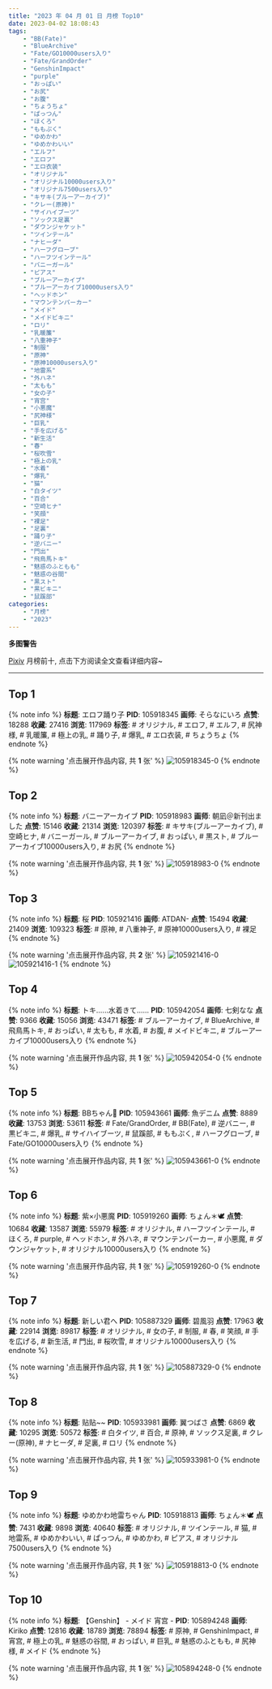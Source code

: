 ```yaml
---
title: "2023 年 04 月 01 日 月榜 Top10"
date: 2023-04-02 18:08:43
tags:
    - "BB(Fate)"
    - "BlueArchive"
    - "Fate/GO10000users入り"
    - "Fate/GrandOrder"
    - "GenshinImpact"
    - "purple"
    - "おっぱい"
    - "お尻"
    - "お腹"
    - "ちょうちょ"
    - "ぱっつん"
    - "ほくろ"
    - "ももぷく"
    - "ゆめかわ"
    - "ゆめかわいい"
    - "エルフ"
    - "エロフ"
    - "エロ衣装"
    - "オリジナル"
    - "オリジナル10000users入り"
    - "オリジナル7500users入り"
    - "キサキ(ブルーアーカイブ)"
    - "クレー(原神)"
    - "サイハイブーツ"
    - "ソックス足裏"
    - "ダウンジャケット"
    - "ツインテール"
    - "ナヒーダ"
    - "ハーフグローブ"
    - "ハーフツインテール"
    - "バニーガール"
    - "ピアス"
    - "ブルーアーカイブ"
    - "ブルーアーカイブ10000users入り"
    - "ヘッドホン"
    - "マウンテンパーカー"
    - "メイド"
    - "メイドビキニ"
    - "ロリ"
    - "乳暖簾"
    - "八重神子"
    - "制服"
    - "原神"
    - "原神10000users入り"
    - "地雷系"
    - "外ハネ"
    - "太もも"
    - "女の子"
    - "宵宫"
    - "小悪魔"
    - "尻神様"
    - "巨乳"
    - "手を広げる"
    - "新生活"
    - "春"
    - "桜吹雪"
    - "極上の乳"
    - "水着"
    - "爆乳"
    - "猫"
    - "白タイツ"
    - "百合"
    - "空崎ヒナ"
    - "笑顔"
    - "裸足"
    - "足裏"
    - "踊り子"
    - "逆バニー"
    - "門出"
    - "飛鳥馬トキ"
    - "魅惑のふともも"
    - "魅惑の谷間"
    - "黒スト"
    - "黒ビキニ"
    - "鼠蹊部"
categories:
    - "月榜"
    - "2023"
---
```


<i class="fa fa-triangle-exclamation"></i>**多图警告**<i class="fa fa-triangle-exclamation"></i>

[Pixiv](https://www.pixiv.net/) 月榜前十, 点击下方阅读全文查看详细内容~

<!-- more -->

---

## Top 1

{% note info %}
**标题**: エロフ踊り子
**PID**: 105918345 **画师**: そらなにいろ
**点赞**: 18288 **收藏**: 27416 **浏览**: 117969
**标签**: # オリジナル, # エロフ, # エルフ, # 尻神様, # 乳暖簾, # 極上の乳, # 踊り子, # 爆乳, # エロ衣装, # ちょうちょ
{% endnote %}

{% note warning '点击展开作品内容, 共 **1** 张' %}
![105918345-0](https://i.pixiv.re/img-original/img/2023/03/05/00/00/59/105918345_p0.png)
{% endnote %}

## Top 2

{% note info %}
**标题**: バニーアーカイブ
**PID**: 105918983 **画师**: 朝凪＠新刊出ました
**点赞**: 15146 **收藏**: 21314 **浏览**: 120397
**标签**: # キサキ(ブルーアーカイブ), # 空崎ヒナ, # バニーガール, # ブルーアーカイブ, # おっぱい, # 黒スト, # ブルーアーカイブ10000users入り, # お尻
{% endnote %}

{% note warning '点击展开作品内容, 共 **1** 张' %}
![105918983-0](https://i.pixiv.re/img-original/img/2023/03/05/00/11/18/105918983_p0.jpg)
{% endnote %}

## Top 3

{% note info %}
**标题**: 桜
**PID**: 105921416 **画师**: ATDAN-
**点赞**: 15494 **收藏**: 21409 **浏览**: 109323
**标签**: # 原神, # 八重神子, # 原神10000users入り, # 裸足
{% endnote %}

{% note warning '点击展开作品内容, 共 **2** 张' %}
![105921416-0](https://i.pixiv.re/img-original/img/2023/03/08/16/51/59/105921416_p0.jpg)
![105921416-1](https://i.pixiv.re/img-original/img/2023/03/08/16/51/59/105921416_p1.jpg)
{% endnote %}

## Top 4

{% note info %}
**标题**: トキ......水着きて......
**PID**: 105942054 **画师**: 七剣なな
**点赞**: 9366 **收藏**: 15056 **浏览**: 43471
**标签**: # ブルーアーカイブ, # BlueArchive, # 飛鳥馬トキ, # おっぱい, # 太もも, # 水着, # お腹, # メイドビキニ, # ブルーアーカイブ10000users入り
{% endnote %}

{% note warning '点击展开作品内容, 共 **1** 张' %}
![105942054-0](https://i.pixiv.re/img-original/img/2023/03/05/19/25/59/105942054_p0.png)
{% endnote %}

## Top 5

{% note info %}
**标题**: BBちゃん🐰
**PID**: 105943661 **画师**: 魚デニム
**点赞**: 8889 **收藏**: 13753 **浏览**: 53611
**标签**: # Fate/GrandOrder, # BB(Fate), # 逆バニー, # 黒ビキニ, # 爆乳, # サイハイブーツ, # 鼠蹊部, # ももぷく, # ハーフグローブ, # Fate/GO10000users入り
{% endnote %}

{% note warning '点击展开作品内容, 共 **1** 张' %}
![105943661-0](https://i.pixiv.re/img-original/img/2023/03/05/20/14/08/105943661_p0.jpg)
{% endnote %}

## Top 6

{% note info %}
**标题**: 紫×小悪魔
**PID**: 105919260 **画师**: ちょん＊🕊
**点赞**: 10684 **收藏**: 13587 **浏览**: 55979
**标签**: # オリジナル, # ハーフツインテール, # ほくろ, # purple, # ヘッドホン, # 外ハネ, # マウンテンパーカー, # 小悪魔, # ダウンジャケット, # オリジナル10000users入り
{% endnote %}

{% note warning '点击展开作品内容, 共 **1** 张' %}
![105919260-0](https://i.pixiv.re/img-original/img/2023/03/05/00/18/19/105919260_p0.png)
{% endnote %}

## Top 7

{% note info %}
**标题**: 新しい君へ
**PID**: 105887329 **画师**: 碧風羽
**点赞**: 17963 **收藏**: 22914 **浏览**: 89817
**标签**: # オリジナル, # 女の子, # 制服, # 春, # 笑顔, # 手を広げる, # 新生活, # 門出, # 桜吹雪, # オリジナル10000users入り
{% endnote %}

{% note warning '点击展开作品内容, 共 **1** 张' %}
![105887329-0](https://i.pixiv.re/img-original/img/2023/03/04/00/02/08/105887329_p0.jpg)
{% endnote %}

## Top 8

{% note info %}
**标题**: 贴贴~~
**PID**: 105933981 **画师**: 翼つばさ
**点赞**: 6869 **收藏**: 10295 **浏览**: 50572
**标签**: # 白タイツ, # 百合, # 原神, # ソックス足裏, # クレー(原神), # ナヒーダ, # 足裏, # ロリ
{% endnote %}

{% note warning '点击展开作品内容, 共 **1** 张' %}
![105933981-0](https://i.pixiv.re/img-original/img/2023/03/05/17/34/46/105933981_p0.jpg)
{% endnote %}

## Top 9

{% note info %}
**标题**: ゆめかわ地雷ちゃん
**PID**: 105918813 **画师**: ちょん＊🕊
**点赞**: 7431 **收藏**: 9898 **浏览**: 40640
**标签**: # オリジナル, # ツインテール, # 猫, # 地雷系, # ゆめかわいい, # ぱっつん, # ゆめかわ, # ピアス, # オリジナル7500users入り
{% endnote %}

{% note warning '点击展开作品内容, 共 **1** 张' %}
![105918813-0](https://i.pixiv.re/img-original/img/2023/03/05/00/07/43/105918813_p0.png)
{% endnote %}

## Top 10

{% note info %}
**标题**: 【Genshin】 - メイド 宵宫  -
**PID**: 105894248 **画师**: Kiriko
**点赞**: 12816 **收藏**: 18789 **浏览**: 78894
**标签**: # 原神, # GenshinImpact, # 宵宫, # 極上の乳, # 魅惑の谷間, # おっぱい, # 巨乳, # 魅惑のふともも, # 尻神様, # メイド
{% endnote %}

{% note warning '点击展开作品内容, 共 **1** 张' %}
![105894248-0](https://i.pixiv.re/img-original/img/2023/03/04/07/00/02/105894248_p0.png)
{% endnote %}

